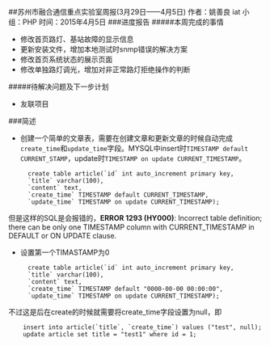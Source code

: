 ##苏州市融合通信重点实验室周报(3月29日——4月5日)
	作者：姚善良 iat                   小组：PHP                        时间：2015年4月5日
###进度报告
#####本周完成的事情
* 修改首页路灯、基站故障的显示信息
* 更新安装文件，增加本地测试时snmp错误的解决方案
* 修改首页系统状态的展示页面
* 修改单独路灯调光，增加对非正常路灯拒绝操作的判断

#####待解决问题及下一步计划
* 友联项目

###简述
* 创建一个简单的文章表，需要在创建文章和更新文章的时候自动完成`create_time`和`update_time`字段。MYSQL中insert时`TIMESTAMP default CURRENT_STAMP`，update时`TIMESTAMP on update CURRENT_TIMESTAMP`。

		create table article(`id` int auto_increment primary key, 
		`title` varchar(100), 
		`content` text, 
		`create_time` TIMESTAMP default CURRENT_TIMESTAMP, 
		`update_time` TIMESTAMP on update CURRENT_TIMESTAMP);
但是这样的SQL是会报错的，**ERROR 1293 (HY000)**: Incorrect table definition; there can be only one TIMESTAMP column with CURRENT_TIMESTAMP in DEFAULT or ON UPDATE clause.

* 设置第一个TIMASTAMP为0

		create table article(`id` int auto_increment primary key, 
		`title` varchar(100), 
		`content` text, 
		`create_time` TIMESTAMP default "0000-00-00 00:00:00", 
		`update_time` TIMESTAMP on update CURRENT_TIMESTAMP);
不过这是后在create的时候就需要将create_time字段设置为null，即

		insert into article(`title`, `create_time`) values ("test", null);
		update article set title = "test1" where id = 1;
